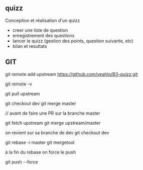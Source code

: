 ## quizz

Conception et réalisation d'un quizz
- creer une liste de question
- enregistrement des questions
- lancer le quizz (gestion des points, question suivante, etc)
- bilan et resultats

## GIT

git remote add upstream https://github.com/yeahlo/B3-quizz.git

git remote -v

git pull upstream

git checkout dev
git merge master


// avant de faire une PR
sur la branche master

git fetch upstream
git merge upstream/master

on revient sur sa branche de dev
git checkout dev

git rebase -i master
git mergetool 

à la fin du rebase on force le push

git push --force